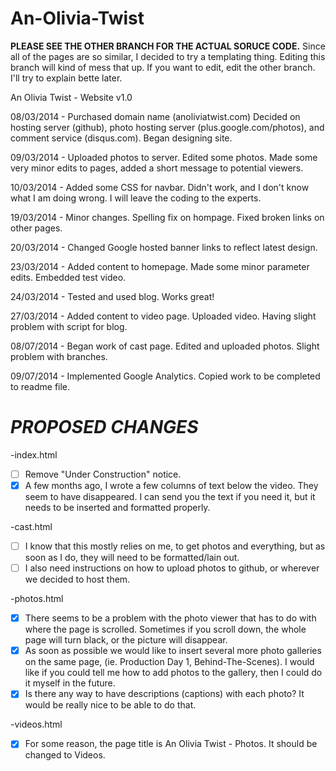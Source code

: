 An-Olivia-Twist
===============
**PLEASE SEE THE OTHER BRANCH FOR THE ACTUAL SORUCE CODE.** Since all of the pages are so similar, I decided to try a templating thing. Editing this branch will kind of mess that up. If you want to edit, edit the other branch. I'll try to explain bette later.

An Olivia Twist - Website v1.0

08/03/2014 - Purchased domain name (anoliviatwist.com) Decided on hosting server (github), 
photo hosting server (plus.google.com/photos), and comment service (disqus.com). Began designing site.

09/03/2014 - Uploaded photos to server. Edited some photos. Made some very minor edits to pages,
added a short message to potential viewers.

10/03/2014 - Added some CSS for navbar. Didn't work, and I don't know what I am doing wrong. I will leave the coding to the experts.

19/03/2014 - Minor changes. Spelling fix on hompage. Fixed broken links on other pages.

20/03/2014 - Changed Google hosted banner links to reflect latest design.

23/03/2014 - Added content to homepage. Made some minor parameter edits. Embedded test video.

24/03/2014 - Tested and used blog. Works great!

27/03/2014 - Added content to video page. Uploaded video. Having slight problem with script for blog.

08/07/2014 - Began work of cast page. Edited and uploaded photos. Slight problem with branches.

09/07/2014 - Implemented Google Analytics. Copied work to be completed to readme file.

***PROPOSED CHANGES***
======================
-index.html
   -  [ ] Remove "Under Construction" notice.
   -  [x] A few months ago, I wrote a few columns of text below the video. They seem to have disappeared. I can send you the text if you need it, but it needs to be inserted and formatted properly.

-cast.html
   -  [ ] I know that this mostly relies on me, to get photos and everything, but as soon as I do, they will need to be formatted/lain out.
   -  [ ] I also need instructions on how to upload photos to github, or wherever we decided to host them.

-photos.html
   -  [x] There seems to be a problem with the photo viewer that has to do with where the page is scrolled. Sometimes if you scroll down, the whole page will turn black, or the picture will disappear.
   - [x]  As soon as possible we would like to insert several more photo galleries on the same page, (ie. Production Day 1, Behind-The-Scenes). I would like if you could tell me how to add photos to the gallery, then I could do it myself in the future.
   -  [x] Is there any way to have descriptions (captions) with each photo? It would be really nice to be able to do that.
 
-videos.html
   - [x] For some reason, the page title is An Olivia Twist - Photos. It should be changed to Videos.
